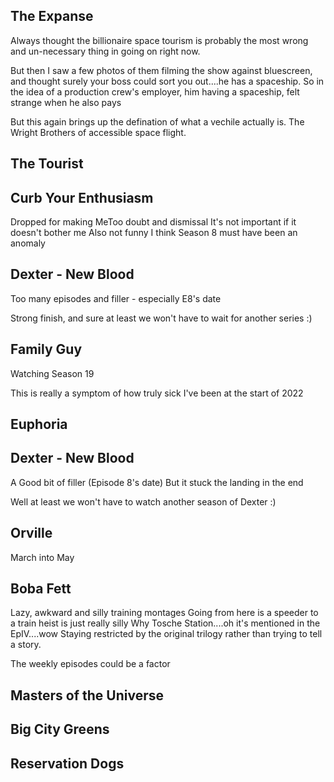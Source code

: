 ## The Expanse
Always thought the billionaire space tourism is probably the most wrong and un-necessary thing in going on right now.

But then I saw a few photos of them filming the show against bluescreen, and thought surely your boss could sort you out....he has a spaceship. So in the idea of a production crew's employer, him having a spaceship, felt strange when he also pays 

But this again brings up the defination of what a vechile actually is. The Wright Brothers of accessible space flight. 


## The Tourist

## Curb Your Enthusiasm
Dropped for making MeToo doubt and dismissal
It's not important if it doesn't bother me
Also not funny
I think Season 8 must have been an anomaly 

## Dexter - New Blood
Too many episodes and filler - especially E8's date

Strong finish, and sure at least we won't have to wait for another series :)

## Family Guy
Watching Season 19

This is really a symptom of how truly sick I've been at the start of 2022

## Euphoria


## Dexter - New Blood 
A Good bit of filler (Episode 8's date)
But it stuck the landing in the end

Well at least we won't have to watch another season of Dexter :)

## Orville
March into May


## Boba Fett
Lazy, awkward and silly training montages
Going from here is a speeder to a train heist is just really silly 
Why Tosche Station....oh it's mentioned in the EpIV....wow
Staying restricted by the original trilogy rather than trying to tell a story.

The weekly episodes could be a factor


## Masters of the Universe

## Big City Greens

## Reservation Dogs